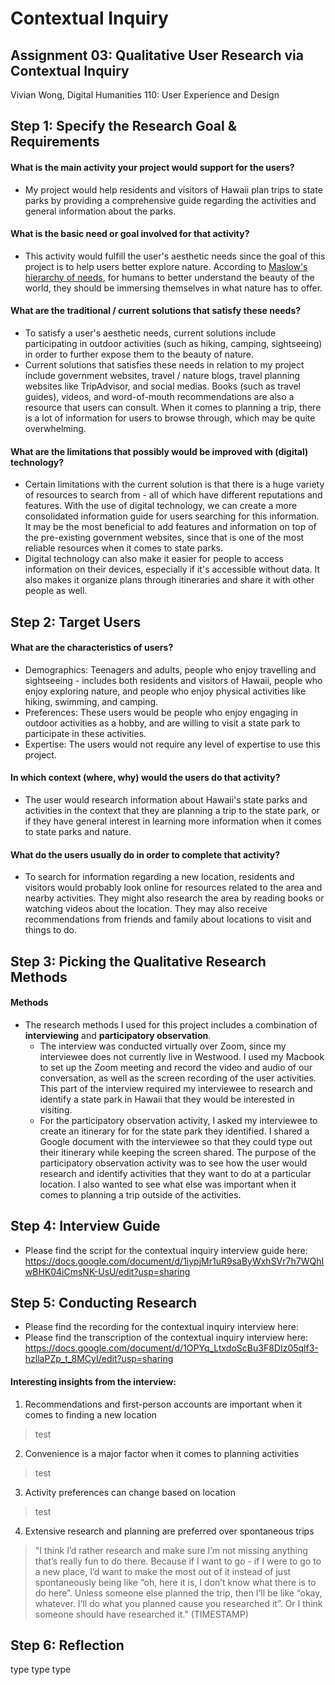 # Contextual Inquiry

## Assignment 03: Qualitative User Research via Contextual Inquiry
Vivian Wong, Digital Humanities 110: User Experience and Design

## Step 1: Specify the Research Goal & Requirements

#### What is the main activity your project would support for the users?
* My project would help residents and visitors of Hawaii plan trips to state parks by providing a comprehensive guide regarding the activities and general information about the parks.

#### What is the basic need or goal involved for that activity?
* This activity would fulfill the user's aesthetic needs since the goal of this project is to help users better explore nature. According to [Maslow's hierarchy of needs](https://en.wikipedia.org/wiki/Maslow%27s_hierarchy_of_needs), for humans to better understand the beauty of the world, they should be immersing themselves in what nature has to offer.

#### What are the traditional / current solutions that satisfy these needs?
* To satisfy a user's aesthetic needs, current solutions include participating in outdoor activities (such as hiking, camping, sightseeing) in order to further expose them to the beauty of nature.
* Current solutions that satisfies these needs in relation to my project include government websites, travel / nature blogs, travel planning websites like TripAdvisor, and social medias. Books (such as travel guides), videos, and word-of-mouth recommendations are also a resource that users can consult. When it comes to planning a trip, there is a lot of information for users to browse through, which may be quite overwhelming.

#### What are the limitations that possibly would be improved with (digital) technology?
* Certain limitations with the current solution is that there is a huge variety of resources to search from - all of which have different reputations and features. With the use of digital technology, we can create a more consolidated information guide for users searching for this information. It may be the most beneficial to add features and information on top of the pre-existing government websites, since that is one of the most reliable resources when it comes to state parks. 
* Digital technology can also make it easier for people to access information on their devices, especially if it's accessible without data. It also makes it organize plans through itineraries and share it with other people as well.

## Step 2: Target Users

#### What are the characteristics of users?
* Demographics: Teenagers and adults, people who enjoy travelling and sightseeing - includes both residents and visitors of Hawaii, people who enjoy exploring nature, and people who enjoy physical activities like hiking, swimming, and camping.
* Preferences: These users would be people who enjoy engaging in outdoor activities as a hobby, and are willing to visit a state park to participate in these activities.
* Expertise: The users would not require any level of expertise to use this project.

#### In which context (where, why) would the users do that activity? 
* The user would research information about Hawaii's state parks and activities in the context that they are planning a trip to the state park, or if they have general interest in learning more information when it comes to state parks and nature. 

#### What do the users usually do in order to complete that activity? 
* To search for information regarding a new location, residents and visitors would probably look online for resources related to the area and nearby activities. They might also research the area by reading books or watching videos about the location. They may also receive recommendations from friends and family about locations to visit and things to do.

## Step 3: Picking the Qualitative Research Methods

#### Methods
* The research methods I used for this project includes a combination of **interviewing** and **participatory observation**.
  * The interview was conducted virtually over Zoom, since my interviewee does not currently live in Westwood. I used my Macbook to set up the Zoom meeting and record the video and audio of our conversation, as well as the screen recording of the user activities. This part of the interview required my interviewee to research and identify a state park in Hawaii that they would be interested in visiting. 
  * For the participatory observation activity, I asked my interviewee to create an itinerary for for the state park they identified. I shared a Google document with the interviewee so that they could type out their itinerary while keeping the screen shared. The purpose of the participatory observation activity was to see how the user would research and identify activities that they want to do at a particular location. I also wanted to see what else was important when it comes to planning a trip outside of the activities.

## Step 4: Interview Guide
* Please find the script for the contextual inquiry interview guide here: https://docs.google.com/document/d/1iypjMr1uR9saByWxhSVr7h7WQhIwBHK04iCmsNK-UsU/edit?usp=sharing

## Step 5: Conducting Research
* Please find the recording for the contextual inquiry interview here: 
* Please find the transcription of the contextual inquiry interview here: https://docs.google.com/document/d/1OPYq_LtxdoScBu3F8DIz05qlf3-hzllaPZp_t_8MCyI/edit?usp=sharing

#### Interesting insights from the interview:
1. Recommendations and first-person accounts are important when it comes to finding a new location
  > test
2. Convenience is a major factor when it comes to planning activities
  > test 
3. Activity preferences can change based on location
  > test
4. Extensive research and planning are preferred over spontaneous trips
  > "I think I’d rather research and make sure I’m not missing anything that’s really fun to do there. Because if I want to go - if I were to go to a new place, I’d want to make the most out of it instead of just spontaneously being like “oh, here it is, I don’t know what there is to do here”. Unless someone else planned the trip, then I’ll be like “okay, whatever. I’ll do what you planned cause you researched it”. Or I think someone should have researched it." (TIMESTAMP)

## Step 6: Reflection
type type type
